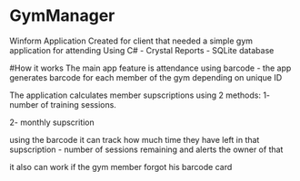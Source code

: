 # GymManager
Winform Application Created for client that needed a simple gym application for attending
Using C# - Crystal Reports - SQLite database

#How it works
The main app feature is attendance using barcode - the app generates barcode for each member of the gym depending on unique ID 

The application calculates member supscriptions using 2 methods:
1- number of training sessions.

2- monthly supscrition

using the barcode it can track how much time they have left in that supscription - number of sessions remaining and alerts the 
owner of that

it also can work if the gym member forgot his barcode card

